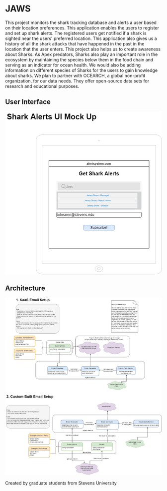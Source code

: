 # JAWS
This project monitors the shark tracking database and alerts a user based on their location preferences. This application enables the users to register and set up shark alerts. The registered users get notified if a shark is sighted near the users' preferred location. This application also gives us a history of all the shark attacks that have happened in the past in the location that the user enters. This project also helps us to create awareness about Sharks. As Apex predators, Sharks also play an important role in the ecosystem by maintaining the species below them in the food chain and serving as an indicator for ocean health. We would also be adding information on different species of Sharks for the users to gain knowledge about sharks. We plan to partner with OCEARCH, a global non-profit organization, for our data needs. They offer open-source data sets for research and educational purposes.

## User Interface
![UI Mock Up](images/ui.jpg "UI Mock Up")

## Architecture
![Architecture](images/architecture.jpg "Architecture")

Created by graduate students from Stevens University